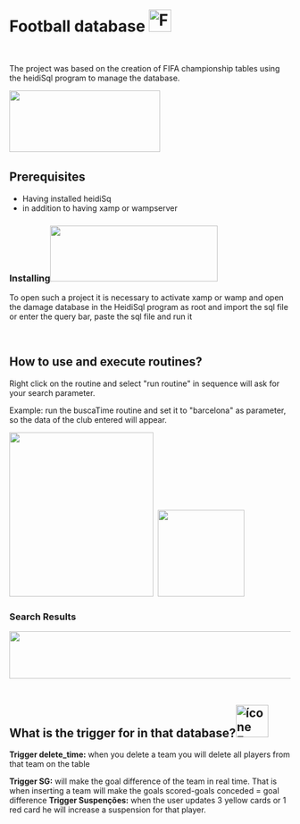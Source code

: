 <h1><strong>Football database</strong> <img class="alignleft" src="https://image.flaticon.com/icons/svg/27/27221.svg" alt="Football player attempting to kick ball free icon" width="40" height="40" /></h1>
&nbsp;

<a>The project was based on the creation of FIFA championship tables using the heidiSql program to manage the database.</a>

<img class="alignnone size-full wp-image-310" src="http://www.solocart.com.br/wp-content/uploads/2020/03/heidinovo.png" alt="" width="270" height="110" />
&nbsp;
<h2></a><strong>Prerequisites</strong></h2>
<ul style="list-style-type: disc;">
 	<li>Having installed heidiSq</li>
 	<li>in addition to having xamp or wampserver</li>
</ul>
<h3><a id="user-content-installing" class="anchor" href="https://github.com/gustavo910/ProjetoSqlFutebol#installing" aria-hidden="true"></a><strong>Installing</strong><img class="size-medium wp-image-298 alignright" src="http://www.solocart.com.br/wp-content/uploads/2020/03/xampwamp3-300x100.png" alt="" width="300" height="100" /></h3>
To open such a project it is necessary to activate xamp or wamp and open the damage database in the HeidiSql program as root and import the sql file or enter the query bar, paste the sql file and run it

&nbsp;
<h2 id="tw-target-text" class="tw-data-text tw-text-large tw-ta" dir="ltr" data-placeholder="Tradução"><strong><span lang="en">How to use and execute routines?</span></strong></h2>
Right click on the routine and select "run routine" in sequence will ask for your search parameter.

Example: run the buscaTime routine and set it to "barcelona" as parameter, so the data of the club entered will appear.

<img src="http://www.solocart.com.br/wp-content/uploads/2020/03/executar-rotina.jpg" alt="" width="258" height="294"/>  <img class="size-full" src="http://www.solocart.com.br/wp-content/uploads/2020/03/barcelona.jpg" alt="" width="" height="155" />
&nbsp;
&nbsp;
&nbsp;
<h3 dir="ltr" data-placeholder="Tradução"></h3>
<h3 id="tw-target-text" class="tw-data-text tw-text-large tw-ta" dir="ltr" data-placeholder="Tradução"><strong><span lang="en">Search Results</span></strong></h3>
<img class="alignnone wp-image-303 size-full" src="http://www.solocart.com.br/wp-content/uploads/2020/03/resultados.jpg" alt="" width="950" height="85" />
&nbsp;
&nbsp;
<h2>What is the trigger for in that database?<img class="alignleft" src="https://cdn.icon-icons.com/icons2/931/PNG/512/settings_icon-icons.com_72415.png" alt="ícone Ferramenta, ferramentas, configurações Livre de Mini Icon ..." width="58" height="58" /></h2>
<strong>Trigger delete_time:</strong> 
when you delete a team you will delete all players from that team on the table

<strong>Trigger SG:</strong>
will make the goal difference of the team in real time. That is when inserting a team will make the goals scored-goals conceded = goal difference
<strong>Trigger Suspenções:</strong>
when the user updates 3 yellow cards or 1 red card he will increase a suspension for that player.
